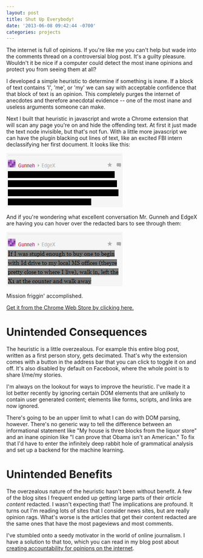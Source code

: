 ```yaml
---
layout: post
title: Shut Up Everybody!
date: '2013-06-08 09:42:44 -0700'
categories: projects
---
```

The internet is full of opinions. If you're like me you can't help but wade into the comments thread on a controversial blog post. It's a guilty pleasure. Wouldn't it be nice if a computer could detect the most inane opinions and protect you from seeing them at all?

I developed a simple heuristic to determine if something is inane. If a block of text contains 'I', 'me', or 'my' we can say with acceptable confidence that that block of text is an opinion. This completely purges the internet of anecdotes and therefore anecdotal evidence -- one of the most inane and useless arguments someone can make.

Next I built that heuristic in javascript and wrote a Chrome extension that will scan any page you're on and hide the offending text. At first it just made the text node invisible, but that's not fun. With a little more javascript we can have the plugin blacking out lines of text, like an excited FBI intern declassifying her first document. It looks like this:

![](assets/shut-up-everybody/sue_redact_example_1.png)

And if you're wondering what excellent conversation Mr. Gunneh and EdgeX are having you can hover over the redacted bars to see through them:

![](assets/shut-up-everybody/sue_redact_example_2.png)

Mission friggin' accomplished.

[Get it from the Chrome Web Store by clicking here.](https://chrome.google.com/webstore/detail/shut-up-everybody/fblbhjoaifndkejdmllpimdpgmhddheg)

# Unintended Consequences

The heuristic is a little overzealous. For example this entire blog post, written as a first person story, gets decimated. That's why the extension comes with a button in the address bar that you can click to toggle it on and off. It's also disabled by default on Facebook, where the whole point is to share I/me/my stories.

I'm always on the lookout for ways to improve the heuristic. I've made it a lot better recently by ignoring certain DOM elements that are unlikely to contain user generated content; elements like forms, scripts, and links are now ignored.

There's going to be an upper limit to what I can do with DOM parsing, however. There's no generic way to tell the difference between an informational statement like "My house is three blocks from the liquor store" and an inane opinion like "I can prove that Obama isn't an American." To fix that I'd have to enter the infinitely deep rabbit hole of grammatical analysis and set up a backend for the machine learning.

# Unintended Benefits

The overzealous nature of the heuristic hasn't been without benefit. A few of the blog sites I frequent ended up getting large parts of their _article content_ redacted. I wasn't expecting that! The implications are profound. It turns out I'm reading lots of sites that I consider news sites, but are really opinion rags. What's worse is the articles that get their content redacted are the same ones that have the most pageviews and most comments.

I've stumbled onto a seedy motivator in the world of online journalism. I have a solution to that too, which you can read in my blog post about [creating accountability for opinions on the internet](creating-accountability-for-opinions-on-the-internet).
